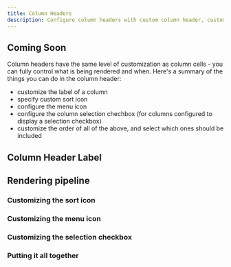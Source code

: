 ```yaml
---
title: Column Headers
description: Configure column headers with custom column header, custom sort icon, menu icon and more.
---
```


## Coming Soon

Column headers have the same level of customization as column cells - you can fully control what is being rendered and when. Here's a summary of the things you can do in the column header:

- customize the label of a column
- specify custom sort icon
- configure the menu icon
- configure the column selection chechbox (for columns configured to display a selection checkbox)
- customize the order of all of the above, and select which ones should be included

## Column Header Label

## Rendering pipeline

### Customizing the sort icon

### Customizing the menu icon

### Customizing the selection checkbox

### Putting it all together
